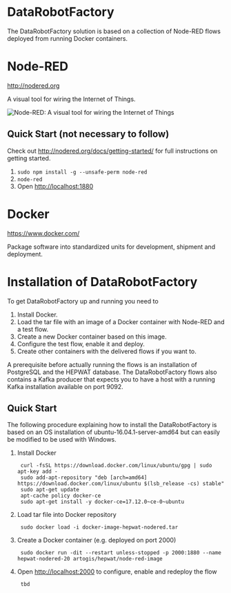 # DataRobotFactory

The DataRobotFactory solution is based on a collection of Node-RED flows deployed from running Docker containers.

# Node-RED

http://nodered.org

A visual tool for wiring the Internet of Things.

![Node-RED: A visual tool for wiring the Internet of Things](http://nodered.org/images/node-red-screenshot.png)

## Quick Start (not necessary to follow)

Check out http://nodered.org/docs/getting-started/ for full instructions on getting
started.

1. `sudo npm install -g --unsafe-perm node-red`
2. `node-red`
3. Open <http://localhost:1880>

# Docker

https://www.docker.com/

Package software into standardized units for development, shipment and deployment.

# Installation of DataRobotFactory

To get DataRobotFactory up and running you need to
   1. Install Docker.
   2. Load the tar file with an image of a Docker container with Node-RED and a test flow.
   3. Create a new Docker container based on this image.
   4. Configure the test flow, enable it and deploy.
   5. Create other containers with the delivered flows if you want to.

A prerequisite before actually running the flows is an installation of PostgreSQL and the HEPWAT database. The DataRobotFactory flows also contains a Kafka producer that expects you to have a host with a running Kafka installation available on port 9092.

## Quick Start

The following procedure explaining how to install the DataRobotFactory is based on an OS installation of ubuntu-16.04.1-server-amd64 but can easily be modified to be used with Windows.

1. Install Docker

        curl -fsSL https://download.docker.com/linux/ubuntu/gpg | sudo apt-key add -
        sudo add-apt-repository "deb [arch=amd64] https://download.docker.com/linux/ubuntu $(lsb_release -cs) stable"
        sudo apt-get update
        apt-cache policy docker-ce
        sudo apt-get install -y docker-ce=17.12.0~ce-0~ubuntu

2. Load tar file into Docker repository

        sudo docker load -i docker-image-hepwat-nodered.tar

3. Create a Docker container (e.g. deployed on port 2000)

        sudo docker run -dit --restart unless-stopped -p 2000:1880 --name hepwat-nodered-20 artogis/hepwat/node-red-image

4. Open <http://localhost:2000> to configure, enable and redeploy the flow

        tbd
